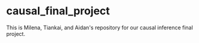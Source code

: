 # causal_final_project
This is Milena, Tiankai, and Aidan's repository for our causal inference final project. 
